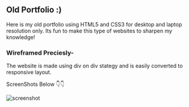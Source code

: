## Old Portfolio :)
Here is my old portfolio using  HTML5 and CSS3 for desktop and laptop resolution only. Its fun to make this type of websites to sharpen my knowledge!

### Wireframed Preciesly-
The website is made using div on div stategy and is easily converted to responsive layout.

ScreenShots Below 👇👇

![screenshot]()


